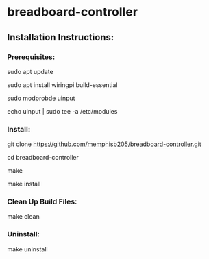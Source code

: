 # breadboard-controller

## Installation Instructions:

### Prerequisites:
sudo apt update

sudo apt install wiringpi build-essential

sudo modprobde uinput

echo uinput | sudo tee -a /etc/modules


### Install:
git clone https://github.com/memphisb205/breadboard-controller.git

cd breadboard-controller

make

make install


### Clean Up Build Files:
make clean


### Uninstall:
make uninstall

